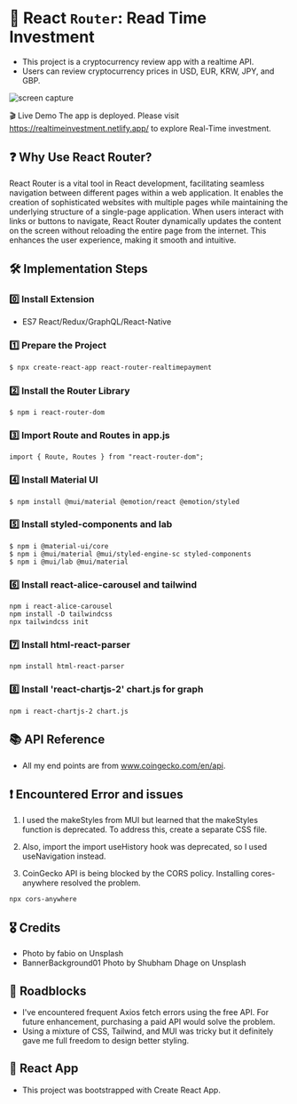 # 🔄 React `Router`: Read Time Investment

- This project is a cryptocurrency review app with a realtime API.
- Users can review cryptocurrency prices in USD, EUR, KRW, JPY, and GBP.

<img alt='screen capture' src="/assets/realTime.gif">

🎬 Live Demo
The app is deployed. Please visit https://realtimeinvestment.netlify.app/ to explore Real-Time investment.

## ❓ Why Use React Router?

React Router is a vital tool in React development, facilitating seamless navigation between different pages within a web application. It enables the creation of sophisticated websites with multiple pages while maintaining the underlying structure of a single-page application. When users interact with links or buttons to navigate, React Router dynamically updates the content on the screen without reloading the entire page from the internet. This enhances the user experience, making it smooth and intuitive.

## 🛠️ Implementation Steps

### 0️⃣ Install Extension

- ES7 React/Redux/GraphQL/React-Native

### 1️⃣ Prepare the Project

```bash
$ npx create-react-app react-router-realtimepayment
```

### 2️⃣ Install the Router Library

```
$ npm i react-router-dom
```

### 3️⃣ Import Route and Routes in app.js

```
import { Route, Routes } from "react-router-dom";
```

### 4️⃣ Install Material UI

```
$ npm install @mui/material @emotion/react @emotion/styled
```

### 5️⃣ Install styled-components and lab

```
$ npm i @material-ui/core
$ npm i @mui/material @mui/styled-engine-sc styled-components
$ npm i @mui/lab @mui/material
```

### 6️⃣ Install react-alice-carousel and tailwind

```
npm i react-alice-carousel
npm install -D tailwindcss
npx tailwindcss init

```

### 7️⃣ Install html-react-parser

```
npm install html-react-parser
```

### 8️⃣ Install 'react-chartjs-2' chart.js for graph

```
npm i react-chartjs-2 chart.js
```

## 📚 API Reference

- All my end points are from www.coingecko.com/en/api.

## ❗ Encountered Error and issues

1. I used the makeStyles from MUI but learned that the makeStyles function is deprecated. To address this, create a separate CSS file.

2. Also, import the import useHistory hook was deprecated, so I used useNavigation instead.

3. CoinGecko API is being blocked by the CORS policy. Installing cores-anywhere resolved the problem.

```
npx cors-anywhere
```

## 🎖️ Credits

- Photo by fabio on Unsplash
- BannerBackground01 Photo by Shubham Dhage on Unsplash

## 📝 Roadblocks

- I've encountered frequent Axios fetch errors using the free API. For future enhancement, purchasing a paid API would solve the problem.
- Using a mixture of CSS, Tailwind, and MUI was tricky but it definitely gave me full freedom to design better styling.

## 🚀 React App

- This project was bootstrapped with Create React App.
